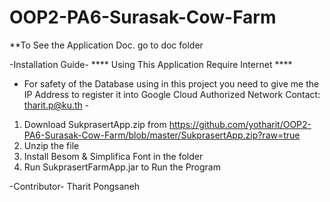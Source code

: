 # OOP2-PA6-Surasak-Cow-Farm
 **To See the Application Doc. go to doc folder

-Installation Guide-
**** Using This Application Require Internet ****
- For safety of the Database using in this project you need to give me the IP Address to register it into Google Cloud Authorized Network Contact: tharit.p@ku.th  -
1) Download SukprasertApp.zip from https://github.com/yotharit/OOP2-PA6-Surasak-Cow-Farm/blob/master/SukprasertApp.zip?raw=true
2) Unzip the file
3) Install Besom & Simplifica Font in the folder
4) Run SukprasertFarmApp.jar to Run the Program

-Contributor-
Tharit Pongsaneh
